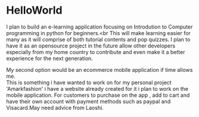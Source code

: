 # HelloWorld

I plan to build an e-learning application focusing on Introdution to Computer programming in python for beginners.<br
This will make learning easier for many as it will comprise of both tutorial contents and pop quizzes. I plan to have it as an opensource project in the future allow other developers especially from my home country to contribute and even make it a better experience for the next generation.


My second option would be an ecommerce mobile application if time allows me.<br>This is something i have wanted to work on for my personal project 
'Amarkfashion' i have a website already created for it i plan to work on the mobile application. For customers to purchase on the app , add to cart and have their own account with payment methods such as paypal and Visacard.May need advice from Laoshi.

